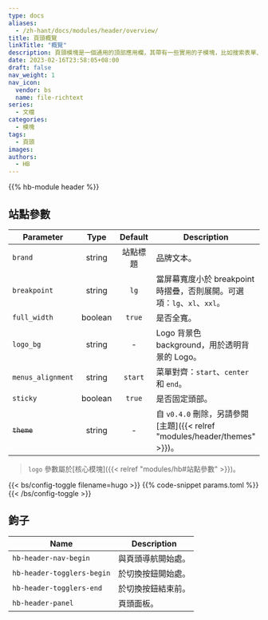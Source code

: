 ```yaml
---
type: docs
aliases:
  - /zh-hant/docs/modules/header/overview/
title: 頁頭概覽
linkTitle: "概覽"
description: 頁頭模塊是一個通用的頂部應用欄，其帶有一些實用的子模塊，比如搜索表單、社交鏈接、淺色/深色切換以及語言切換等。
date: 2023-02-16T23:58:05+08:00
draft: false
nav_weight: 1
nav_icon:
  vendor: bs
  name: file-richtext
series:
  - 文檔
categories:
  - 模塊
tags:
  - 頁頭
images:
authors:
  - HB
---
```


{{% hb-module header %}}

## 站點參數

| Parameter         |  Type   | Default  | Description                                   |
| ----------------- | :-----: | :------: | --------------------------------------------- |
| `brand`           | string  | 站點標題 | 品牌文本。                                    |
| `breakpoint` | string | `lg` | 當屏幕寬度小於 breakpoint 時摺疊，否則展開。可選項：`lg`、`xl`、`xxl`。 |
| `full_width`      | boolean |  `true`  | 是否全寬。                                    |
| `logo_bg`         | string  |    -     | Logo 背景色 background，用於透明背景的 Logo。 |
| `menus_alignment` | string  | `start`  | 菜單對齊：`start`、`center` 和 `end`。        |
| `sticky`          | boolean |  `true`  | 是否固定頭部。                                |
| ~~`theme`~~       | string  |    -     | 自 `v0.4.0` 刪除，另請參閱[主題]({{< relref "modules/header/themes" >}})。 |

> `logo` 參數屬於[核心模塊]({{< relref "modules/hb#站點參數" >}})。

{{< bs/config-toggle filename=hugo >}}
{{% code-snippet params.toml %}}
{{< /bs/config-toggle >}}

## 鉤子

| Name                       | Description        |
| -------------------------- | ------------------ |
| `hb-header-nav-begin`      | 與頁頭導航開始處。 |
| `hb-header-togglers-begin` | 於切換按鈕開始處。 |
| `hb-header-togglers-end`   | 於切換按鈕結束前。 |
| `hb-header-panel`          | 頁頭面板。         |
